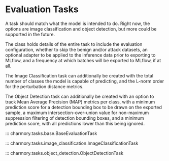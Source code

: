 # Evaluation Tasks
A task should match what the model is intended to do. Right now, the options are image classification and object detection, but more could be supported in the future.

The class holds details of the entire task to include the evaluation configuration, whether to skip the benign and/or attack datasets, an optional adapter to be applied to the inference data prior to exporting to MLflow, and a frequency at which batches will be exported to MLflow, if at all.

The Image Classification task can additionally be created with the total number of classes the model is capable of predicting, and the L-norm order for the perturbation distance metrics.

The Object Detection task can additionally be created with an option to track Mean Average Precision (MAP) metrics per class, with a minimum prediction score for a detection bounding box to be drawn on the exported sample, a maximum intersection-over-union value for non-maximum suppression filtering of detection bounding boxes, and a minimum prediction score, with all predictions lower than this being ignored.

::: charmory.tasks.base.BaseEvaluationTask

::: charmory.tasks.image_classification.ImageClassificationTask

::: charmory.tasks.object_detection.ObjectDetectionTask
